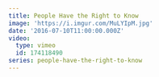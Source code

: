 ```yaml
---
title: People Have the Right to Know
image: 'https://i.imgur.com/MuLYIpM.jpg'
date: '2016-07-10T11:00:00.000Z'
video:
  type: vimeo
  id: 174118490
series: people-have-the-right-to-know
---
```


